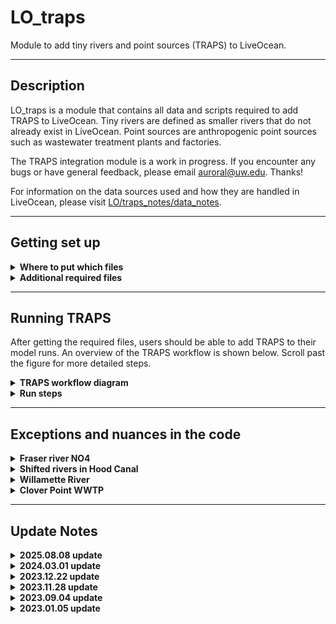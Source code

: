 # LO_traps
 Module to add tiny rivers and point sources (TRAPS) to LiveOcean.

 ---
## Description

LO_traps is a module that contains all data and scripts required to add TRAPS to LiveOcean. Tiny rivers are defined as smaller rivers that do not already exist in LiveOcean. Point sources are anthropogenic point sources such as wastewater treatment plants and factories.

The TRAPS integration module is a work in progress. If you encounter any bugs or have general feedback, please email auroral@uw.edu. Thanks!

<!-- All data and source locations have been downloaded from Washington State Department of Ecology's [website](https://fortress.wa.gov/ecy/ezshare/EAP/SalishSea/SalishSeaModelBoundingScenarios.html). These data are also used in the Salish Sea Model. -->

For information on the data sources used and how they are handled in LiveOcean, please visit [LO/traps_notes/data_notes](https://github.com/parkermac/LO/tree/main/traps_notes/data_notes).

---
## Getting set up

<details><summary><strong>Where to put which files</strong></summary>

To enable TRAPS, you need to git pull on the LO repo to get the latest functional version of TRAPS on your local pc and remote machines.

The most important folders to look for are:

So you should have:
- LO/pre/trapsP01
- LO/forcing/trapsN00

Feel free to copy LO/forcing/trapsN00 into your LO_user repo, and modify as desired. The TRAPS workflow should still work fine.

</details>

<details><summary><strong>Additional required files</strong></summary>

The data used to generate TRAPS forcing is stored on Perigee.

On Apogee, copy the files in /dat1/auroral/LO_data/trapsD01 folder into LO_data/trapsD01 on your computer and whichever machine you will use to generate forcing (Perigee or Apogee). **You do not need to copy the folders titled "wasielewski_etal2024" and "mohamedali_etal2020". These folders contain raw data. The files in "processed_data" contain the condensed version of these data that are used by the TRAPS code**

Once this is complete you should have an LO_data/trapsD01 folder with the following files:
- **LiveOcean_SSM_rivers.xlsx:** Excel sheet with list of duplicate rivers in LiveOcean and the Salish Sea Model. When you create TRAPS climatology and when you generate forcing, the scripts will look at this excel sheet to determine which rivers to omit from LiveOcean. This ensures that TRAPS does not add duplicate rivers to LiveOcean.
- **wwtp_names.xlsx:** Excel sheet with list of WWTPs in the Mohamedali et al. (2020) and Wasielewski et al. (2024) datasets. The naming convention is slightly different between the two datasets, so this file is used to look up the different names for the same WWTPs.
- **SSM_source_info.xlsx:** Downloaded metadata from the Mohamedali et al. (2020) dataset
- **processed_data/river_data_mohamedali_etal_2020.nc**: Processed Mohamedali et al. (2020) imeseries data of state variables and lat/lon coordinates for all river mouths. Used in LO/pre/trapsP01 to generate climatology files.
- **processed_data/wwtp_data_mohamedali_etal_2020.nc**: Processed Mohamedali et al. (2020) imeseries data of state variables and lat/lon coordinates for all WWTPs. Used in LO/pre/trapsP01 to generate climatology files.
- **processed_data/wwtp_data_wasielewski_etal_2024.nc**: Processed Wasielewski et al. (2024) timeseries data of state variables and lat/lon coordinates for all WWTPs. Used in LO/pre/trapsP01 to generate climatology files and in LO/forcing/trapsN00 to generate forcing.

*Note: trapsD01 is the current version of data used to generate traps climatologies and forcing. Please see [LO/traps_notes/data_notes](https://github.com/parkermac/LO/tree/main/traps_notes/data_notes) for more information on thow these data were handled.

</details>

---
## Running TRAPS

After getting the required files, users should be able to add TRAPS to their model runs. An overview of the TRAPS workflow is shown below. Scroll past the figure for more detailed steps.

<details><summary><strong>TRAPS workflow diagram</strong></summary>

<p style="text-align:center;"><img src="traps_workflow_diagram_v8.png" width="800"/></p>

</details>

<details><summary><strong>Run steps</strong></summary>

<details><summary>1. Specify data folder name</summary>
    
In LO/pre/trapsP01/traps_data_ver.csv, specify the version of LO_data you want to use to generate climatologies.

*Note that the latest WWTP upgrades are included in version trapsD01. The code is not backwards-compatible, so trapsP01 must be used with trapsD01 (you cannot mix trapsP01 with trapsD00).*

</details>

<details><summary>1.5. Convert raw data to netCDF</summary>
    
*Note: User does not need to run this step. It is listed here for completion. During TRAPS development and testing, the developer already ran this script. Users can skip to step 2. However, if the user decides to run this script, it is advised that they run it on their remote machine (or wherever they plan to generate forcing).*

This step runs one script which consolidates all data into netCDF files with daily resolution from Jan 1999 - Jul 2017 for Mohamedali et al. (2020) data, and Jan 2005 - Dec 2020 for Wasielewski et al. (2024) .data

These new files are stored in LO_data/processed_data.

</details>

<details><summary>2. Generate climatologies</summary>
    
This step generates climatology files for each of the TRAPS.
From your **remote machine** (or whichever machine you will use to generate forcing) in LO/pre/trapsP01:

```
bash climatology_all_source_types.sh
```
This shellscript runs climatology scripts for all source types (tiny rivers, pre-existing LiveOcean rivers, and WWTPs from both datasets).

Climatology pickle files will be generated and saved in four folders in LO_output/pre/trapsP##:

- **was24_wwtps:** Climatology files for WWTPs from Wasielewski et al. (2024)
- **moh20_wwtps:** Climatology files for WWTPs from Mohamedali et al. (2020)
- **moh20_tinyrivers:** Climatology files for tiny rivers from Mohamedali et al. (2020)
- **moh20_LOrivbio:** Climatology files for pre-existing LO rivers from Mohamedali et al. (2020)
  
If you want to look at timeseries figures of the climatologies, then run the following commands **on your local machine** from LO/pre/trapsP### in ipython:

```
run make_climatology_moh20_tinyrivs.py -test True
run make_climatology_moh20_LOrivbio.py -test True
run make_climatology_moh20_wwtp.py -test True
run make_climatology_was24_wwtp.py -test True
```

The "test" option will create a subfolder in LO_output/pre/trapsP01/[source type]/lo_base/Data_historical/climatology_plots with a climatology figure for each source. An example figure for Burley Creek is shown below.

![Burley Cr](https://github.com/ajleeson/LO_user/assets/15829099/adc0456f-f855-4428-82c5-63f5aa1fa5b0)

</details>

<details><summary>3. Map TRAPS to the grid</summary>

This step uses the lat/lon coordinates of TRAPS to map each source to the nearest appropriate grid cell. Tiny rivers are mapped to the nearest coastal grid cell. Point sources are mapped to the nearest water cell. From your remote maching in LO/pre/trapsP01 in ipython:

```
run traps_placement.py -g [gridname]
```

Csv files with river directions and grid indices for the sources will be generated and saved in LO_data/grid/[gridname]

To look at where the TRAPS get mapped, run with ```-test True``` on your local machine. This option will create an interactive figure that you can zoom into. An example screenshot is shown below.

![traps-placements](https://github.com/ajleeson/LO_user/assets/15829099/9cb89ea3-1372-48e6-bddc-e0a979385b8e)

</details>

<details><summary>4. Generate TRAPS forcing</summary>

This step generates a rivers.nc files with forcing for all pre-existing LO rivers and TRAPS. It uses the climatologies generated in Step 2, and the grid indices and river directions generated in Step 3.

From your remote machine in LO/driver:

```
python driver_forcing3.py -g [gridname] -r backfill -s newcontinuation -0 2017.01.01 -1 2017.01.03 -tP trapsP## -f trapsN##
```

where trapsP## is the version of LO/pre/trapsP## you want to use (default to trapsP01).

Likewise, trapsN## is the traps forcing version you want to use.
(trapsN00 represented realistic conditions)

</details>

<details><summary>5. Run the model</summary>

Before running the model, make sure that you enable vertical sources in your dot in file. To do this, update the boolean option in your dot in file so:

```
LwSrc = T
```

This change is necessary because point sources are implemented as vertical sources using the LwSrc module.

After completing this change, run the model as you normally would.

</details>
</details>

---
## Exceptions and nuances in the code

<details><summary><strong>Fraser river NO4</strong></summary>

Ammonium (NO4) climatology generated from Ecology's data for the Fraser River is a constant value of 0.074 mmol/m3. This concentration is lower than I expected. Since the Fraser River is so large, it is important to get this value right. I reached out to Susan Allen at UBC to learn what NO4 concentration her group uses for the Fraser. She recommended a constant concentration of 4.43 mmol/m3 which is the mean measurement from Environmental Canada ([Olson et al, 2020](https://agupubs.onlinelibrary.wiley.com/action/downloadSupplement?doi=10.1029%2F2019JC015766&file=jgrc24099-sup-0001-Text_SI-S01.pdf)).

The 4.43 mmol/m3 NO4 concentration is implemented as an ```if``` statement in the depths of LO/forcing/trapsN00/make_moh20_LOriv_forcing.py code.

![fraser-nh4-code](https://github.com/ajleeson/LO_user/assets/15829099/353472de-8444-48e6-a016-8ae12aca7b30)

</details>

<details><summary><strong>Shifted rivers in Hood Canal</strong></summary>

Several Hood Canal rivers in Ecology's data, like Union River, get their flow data from the Big Beef Creek USGS river gage. However, the Big Beef Creek gage became inactive in mid-2012. As a result, from mid-2012 through the end of 2014, river data for these Hood Canal rivers are a copy of prior year data. These copied data also appear to be shifted by 3 months.

To prevent river climatologies from being biased by these shifted, copied data, I have removed data from mid-2012 through the end of 2014 for the affected Hood Canal rivers. This "data cropping" is implemented in LO_traps/user/pre/trapsP##/make_climatology_moh20_tinyrivs.py.

An example hydrograph for Union River is shown below before and after the data were cropped.

![union-river-hydrograph](https://github.com/ajleeson/LO_user/assets/15829099/5381807c-d46b-4487-96e4-98724981f95e)

</details>

<!-- <details><summary><strong>WWTP open and close dates</strong></summary>

LO_data/trapsD00/wwtp_open_close_dates.xlsx is a user-modifiable sheet with the open and close dates of the WWTPs (with a yearly resolution). The information in this excel sheet is read by the LO_traps/user/forcing/trapsV##/make_wwtp_forcing.py script and turned into a series of ``if`` statements. When the user generates forcing for a year in which a WWTP is closed, then the scripts will still add the WWTP to the model grid. However, the script will set the discharge rate to be 0 m3/s.

</details> -->

<!-- <details><summary><strong>Overlapping sources and the Lake Stevens WWTPs</strong></summary>

For the cas7 grid, several pairs of tiny river and pairs of WWTPs get mapped to the same grid cell (despite having different lat/lon coordinates). These pairs of sources are called "overlapping" sources. To prevent ROMS from getting confused, the forcing scripts consolidate overlapping sources into a single source. The scripts sum the flowrates of both sources, and calculates a weighted average for the other state variables (e.g. temperature) based on flowrate. Even if users are not using the cas7 grid, the TRAPS forcing script will identify and consolidate overlapping sources. Note that this script can only consolidate a pair of overlapping tiny rivers, or a pair of overlapping WWTPs. The script is not able to identify whether a tiny river and WWTP are overlapping. Luckily, this scenario does not occur in the cas7 grid.

The Lake Stevens 001 and Lake Stevens 002 WWTPs overlap on the cas7 grid. However, these WWTPs are never open concurrently-- Lake Stevens 002 opens after Lake Stevens 001 closes. Thus, there is a conditional statement in the LO_traps/user/forcing/trapsV##/make_wwtp_forcing.py script that <i>un-</i>consolidates these WWTPs.

</details> -->

<details><summary><strong>Willamette River</strong></summary>

Willamette River is included in the Ecology data, and it is not explicitly a duplicate pre-existing LiveOcean river. However, Willamette River discharges into the Columbia River. The Columbia River was pre-existing to LiveOcean, and its USGS gauge is downstream of the Willamette River (meaning that the pre-existing Columbia River already includes contribution from the Willamette). Therefore, the TRAPS code needs to remove the Willamette River from being incorporated into LiveOcean.

This exception is handled in LO/pre/trapsP##/make_climatology_moh20_tinyrivs.py:

![Willamette](https://github.com/ajleeson/LO_user/assets/15829099/8271fb86-d892-4148-9cc7-8b0bfd2cdb75)

And also in LO/pre/trapsP##/traps_placement.py:

![remove_willamette](https://github.com/ajleeson/LO_user/assets/15829099/bbdc8f44-db1c-4734-aac6-fcd8ab4c54a0)

</details>

<details><summary><strong>Clover Point WWTP</strong></summary>

Data for Clover Point WWTP had seemingly anomalously high nutrient loads during 2013 - 2015. To prevent these data from biasing the Clover Point climatologies towards a higher-than-normal discharge, we omitted data from 2013 - 2015 prior to calculating climatologies. This case was handled in LO/pre/trapsP01/make_climatology_moh20_wwtp.py

The raw data for Clover Point WWTP, and our climatology with 2013 - 2015 data omitted are shown below:

<p style="text-align:center;"><img src="clover_point.png" width="800"/></p>

</details>

---
## Update Notes

<details><summary><strong>2025.08.08 update</strong></summary>

**Incoporated new WWTP loading dataset**

In this update, we incorporated a new WWTP loading dataset from [Wasielewski et al. (2024)](https://www.sciencebase.gov/catalog/item/64762b37d34e4e58932d9d81).

These data were combined with the prior Ecology data ([Mohamedali et al., 2020](https://fortress.wa.gov/ecy/ezshare/EAP/SalishSea/SalishSeaModelBoundingScenarios.html); October 2020 version) to improve WWTP loads. 

Please see [LO/traps_notes/data_notes](https://github.com/parkermac/LO/tree/main/traps_notes/data_notes). for more details on how these data were processed and consolidated.

All modules of the TRAPS code were updated to accomodate the new data integration.

The following file versions were updated:
- trapsD00 --> trapsD01
- trapsP00 --> trapsP01
- trapsF00 --> trapsN00

</details>

<details><summary><strong>2024.03.01 update</strong></summary>

**Fixed object type error and added climatology shellscript**

This update fixes a user-reported bug in the TRAPS forcing generation step. Previously, the object type for river_direction was inconsistent between tiny rivers and pre-existing LO rivers, which caused an error. Now, river_direction is defined as an int for both tiny rivers and pre-existing rivers, resolving the incompatible-type issue.

Additionally, I have added a shellscript in LO/pre/trapsP## called climatology_all_source_types.sh. This new script automates the climatology generation process so users no longer need to separately generate climatology for point sources, tiny rivers, and pre-existing LO rivers.

READMEs have been updated to reflect code changes.

Thanks to Parker for providing user feedback.

</details>

<details><summary><strong>2023.12.22 update</strong></summary>

**Improved naming convention**

Modified naming convention of folders containing different traps versions. TRAPS data start at trapsD00, and count up. TRAPS pre scrips start at trapsP00 and count up. TRAPS forcing scripts start at trapsF00 and count up.

The TRAPS scripts now also look at their current folder to get their respective version name.

As another small improvement, all TRAPS README's were moved to one central location in the LO repo. TRAPS subfolders all link to this central README folder.

</details>

<details><summary><strong>2023.11.28 update</strong></summary>

**LO integration**

Small changes to folder names and naming conventions to be consistent with the version of TRAPS that is integrated in LO.

</details>

<details><summary><strong>2023.09.04 update</strong></summary>

**Full code refactor**

Several improvements were made to the structure and clarity of the TRAPS code. These changes are intended to enhance TRAPS functionality and to make the code more accessible and readable for users.

</details>

<details><summary><strong>2023.01.05 update</strong></summary>

**Adding TRAPS climatology to pre-existing LO rivers**

Upon request, I have created and generated forcing for pre-existing LiveOcean rivers for which Ecology has data. These are all of the rivers in Ecology's dataset that are duplicates of LiveOcean rivers (and are thus not treated as a tiny river). As part of this update, I have created a new climatology script in LO_traps/pre/traps/make_climatology_LOrivbio.py to generate climatology for these duplicate rivers. I have also created a new folder LO_traps/user/forcing/traps1 with updated versions of make_forcing_main.py and trapsfun.py that use the new climatologies.

There are three confusing parts to the new code, listed below. As a user, it is not necessary to understand the details of these nuances to run the code.

1. Not all pre-existing LiveOcean rivers have a corresponding duplicate in Ecology's dataset. Thus, the file in LO_traps/data/LiveOcean_SSM_rivers.xlsx is frequently used to identify which of the pre-existing rivers do have Ecology data.
2. LiveOcean and Ecology's dataset use different names for the same rivers. Thus, there are several places in the code in which the name must be converted. When reading data and writing forcing for the pre-existing LiveOcean rivers, the LO name must be used. When generating climatology, or using climatology to create forcing, the Ecology/SSM name must be used. The helper function trapsfun.LO2SSM_name helps handle this conversion.
3. Some pre-existing LiveOcean rivers that have a corresponding duplicate in Ecology's dataset have weird values. I call them "weird rivers." Some characteristics include near-zero DO, negative TIC, and zero alkalinity. Rather than using Ecology's data for weird rivers, I have deferred to LiveOcean's default handling of these rivers. Thus, there are places within the code in which I subtract a list of "weird rivers" from the list of pre-existing, duplicate rivers.

</details>